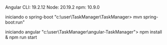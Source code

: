 Angular CLI: 19.2.12
Node: 20.19.2
npm: 10.9.0

iniciando o spring-boot 
"c:\user\TaskManager\TaskManager>  mvn spring-boot:run"

iniciando angular
"c:\user\TaskManager\angular-TaskManager">  npm install  &  npm run start
